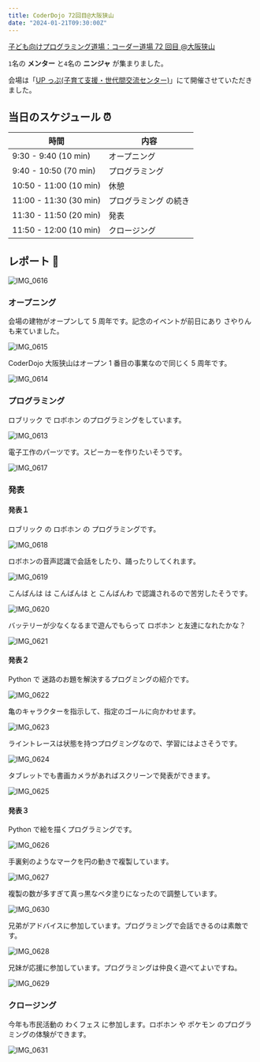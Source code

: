 ```yaml
---
title: CoderDojo 72回目@大阪狭山
date: "2024-01-21T09:30:00Z"
---
```


[子ども向けプログラミング道場：コーダー道場 72 回目 @大阪狭山](https://coderdojo-osakasayama.doorkeeper.jp/events/167913)

`1`名の **メンター** と`4`名の **ニンジャ** が集まりました。

会場は「[UP っぷ(子育て支援・世代間交流センター)](http://www.city.osakasayama.osaka.jp/kosodate_kyoiku/kosodate/upp_kosodatesiensedaikankouryuusenta1/index.html)」にて開催させていただきました。

## 当日のスケジュール ⏰

| 時間                   | 内容                  |
| ---------------------- | --------------------- |
| 9:30 - 9:40 (10 min)   | オープニング          |
| 9:40 - 10:50 (70 min)  | プログラミング        |
| 10:50 - 11:00 (10 min) | 休憩                  |
| 11:00 - 11:30 (30 min) | プログラミング の続き |
| 11:30 - 11:50 (20 min) | 発表                  |
| 11:50 - 12:00 (10 min) | クロージング          |

## レポート 📝

![IMG_0616](./IMG_0616.jpeg)

### オープニング

会場の建物がオープンして 5 周年です。記念のイベントが前日にあり さやりん も来ていました。

![IMG_0615](./IMG_0615.jpeg)

CoderDojo 大阪狭山はオープン 1 番目の事業なので同じく 5 周年です。

![IMG_0614](./IMG_0614.jpeg)

### プログラミング

ロブリック で ロボホン のプログラミングをしています。

![IMG_0613](./IMG_0613.jpeg)

電子工作のパーツです。スピーカーを作りたいそうです。

![IMG_0617](./IMG_0617.jpeg)

### 発表

#### 発表１

ロブリック の ロボホン の プログラミングです。

![IMG_0618](./IMG_0618.jpeg)

ロボホンの音声認識で会話をしたり、踊ったりしてくれます。

![IMG_0619](./IMG_0619.jpeg)

こんばんは は こんばんは と こんばんわ で認識されるので苦労したそうです。

![IMG_0620](./IMG_0620.jpeg)

バッテリーが少なくなるまで遊んでもらって ロボホン と友達になれたかな？

![IMG_0621](./IMG_0621.jpeg)

#### 発表２

Python で 迷路のお題を解決するプログミングの紹介です。

![IMG_0622](./IMG_0622.jpeg)

亀のキャラクターを指示して、指定のゴールに向かわせます。

![IMG_0623](./IMG_0623.jpeg)

ライントレースは状態を持つプログミングなので、学習にはよさそうです。

![IMG_0624](./IMG_0624.jpeg)

タブレットでも書画カメラがあればスクリーンで発表ができます。

![IMG_0625](./IMG_0625.jpeg)

#### 発表３

Python で絵を描くプログラミングです。

![IMG_0626](./IMG_0626.jpeg)

手裏剣のようなマークを円の動きで複製しています。

![IMG_0627](./IMG_0627.jpeg)

複製の数が多すぎて真っ黒なベタ塗りになったので調整しています。

![IMG_0630](./IMG_0630.jpeg)

兄弟がアドバイスに参加しています。プログラミングで会話できるのは素敵です。

![IMG_0628](./IMG_0628.jpeg)

兄妹が応援に参加しています。プログラミングは仲良く遊べてよいですね。

![IMG_0629](./IMG_0629.jpeg)

### クロージング

今年も市民活動の わくフェス に参加します。ロボホン や ポケモン のプログラミングの体験ができます。

![IMG_0631](./IMG_0631.jpeg)
